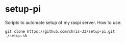 # setup-pi

Scripts to automate setup of my raspi server. How to use:

    git clone https://github.com/chris-33/setup-pi.git
    ./setup.sh
